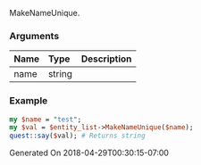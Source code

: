 MakeNameUnique.
### Arguments
**Name**|**Type**|**Description**
:---|:---|:---
name|string|

### Example

```perl
my $name = "test";
my $val = $entity_list->MakeNameUnique($name);
quest::say($val); # Returns string
```


Generated On 2018-04-29T00:30:15-07:00